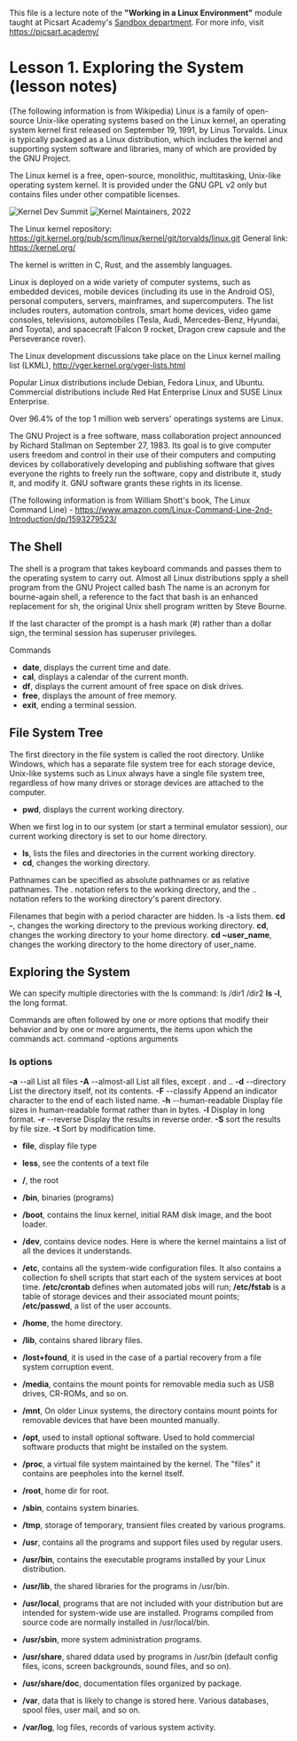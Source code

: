 This file is a lecture note of the **"Working in a Linux Environment"** module taught at Picsart Academy's [Sandbox department](https://picsart.academy/sandbox).
For more info, visit https://picsart.academy/

# Lesson 1. Exploring the System (lesson notes)
(The following information is from Wikipedia)
Linux is a family of open-source Unix-like operating systems based on the Linux kernel, an operating system kernel first released on September 19, 1991, by Linus Torvalds. Linux is typically packaged as a Linux distribution, which includes the kernel and supporting system software and libraries, many of which are provided by the GNU Project. 

The Linux kernel is a free, open-source, monolithic, multitasking, Unix-like operating system kernel. It is provided under the GNU GPL v2 only but contains files under other compatible licenses. 

![Kernel Dev Summit](https://sites.google.com/site/kernelsummit2012/_/rsrc/1326506421196/home/ks-prague-display.jpg)
![Kernel Maintainers, 2022](https://static.lwn.net/images/conf/2022/lpc/ms-group-sm.png)

The Linux kernel repository: https://git.kernel.org/pub/scm/linux/kernel/git/torvalds/linux.git
General link: https://kernel.org/

The kernel is written in C, Rust, and the assembly languages.

Linux is deployed on a wide variety of computer systems, such as embedded devices, mobile devices (including its use in the Android OS), personal computers, servers, mainframes, and supercomputers. The list includes routers, automation controls, smart home devices, video game consoles, televisions, automobiles (Tesla, Audi, Mercedes-Benz, Hyundai, and Toyota), and spacecraft (Falcon 9 rocket, Dragon crew capsule and the Perseverance rover). 

The Linux development discussions take place on the Linux kernel mailing list (LKML), http://vger.kernel.org/vger-lists.html 

Popular Linux distributions include Debian, Fedora Linux, and Ubuntu. Commercial distributions include Red Hat Enterprise Linux and SUSE Linux Enterprise. 

Over 96.4% of the top 1 million web servers' operatings systems are Linux.

The GNU Project is a free software, mass collaboration project announced by Richard Stallman on September 27, 1983. Its goal is to give computer users freedom and control in their use of their computers and computing devices by collaboratively developing and publishing software that gives everyone the rights to freely run the software, copy and distribute it, study it, and modify it. GNU software grants these rights in its license.

(The following information is from William Shott's book, The Linux Command Line) - https://www.amazon.com/Linux-Command-Line-2nd-Introduction/dp/1593279523/

## The Shell
The shell is a program that takes keyboard commands and passes them to the operating system to carry out. Almost all Linux distributions spply a shell program from the GNU Project called bash
The name is an acronym for bourne-again shell, a reference to the fact that bash is an enhanced replacement for sh, the original Unix shell program written by Steve Bourne.

If the last character of the prompt is a hash mark (#) rather than a dollar sign, the terminal session has superuser privileges. 

Commands
- **date**, displays the current time and date.
- **cal**, displays a calendar of the current month.
- **df**, displays the current amount of free space on disk drives.
- **free**, displays the amount of free memory.
- **exit**, ending a terminal session.

## File System Tree
The first directory in the file system is called the root directory. Unlike Windows, which has a separate file system tree for each storage device, Unix-like systems such as Linux always have a single file system tree, regardless of how many drives or storage devices are attached to the computer.

- **pwd**, displays the current working directory.

When we first log in to our system (or start a terminal emulator session), our current working directory is set to our home directory.

- **ls**, lists the files and directories in the current working directory.
- **cd**, changes the working directory.

Pathnames can be specified as absolute pathnames or as relative pathnames.
The . notation refers to the working directory, and the .. notation refers to the working directory's parent directory.

Filenames that begin with a period character are hidden. ls -a lists them. 
**cd -**, changes the working directory to the previous working directory.
**cd**, changes the working directory to your home directory.
**cd ~user_name**, changes the working directory to the home directory of user_name.

## Exploring the System
We can specify multiple directories with the ls command: ls /dir1 /dir2
**ls -l**, the long format.

Commands are often followed by one or more options that modify their behavior and by one or more arguments, the items upon which the commands act. 
command -options arguments

### ls options
**-a** --all List all files
**-A** --almost-all List all files, except . and ..
**-d** --directory List the directory itself, not its contents.
**-F** --classify Append an indicator character to the end of each listed name.
**-h** --human-readable Display file sizes in human-readable format rather than in bytes.
**-l** Display in long format.
**-r** --reverse Display the results in reverse order.
**-S** sort the results by file size.
**-t** Sort by modification time.

- **file**, display file type

- **less**, see the contents of a text file

- **/**, the root
- **/bin**, binaries (programs)
- **/boot**, contains the linux kernel, initial RAM disk image, and the boot loader. 
- **/dev**, contains device nodes. Here is where the kernel maintains a list of all the devices it understands.
- **/etc**, contains all the system-wide configuration files. It also contains a collection fo shell scripts that start each of the system services at boot time. **/etc/crontab** defines when automated jobs will run; **/etc/fstab** is a table of storage devices and their associated mount points; **/etc/passwd**, a list of the user accounts.
- **/home**, the home directory.
- **/lib**, contains shared library files.
- **/lost+found**, it is used in the case of a partial recovery from a file system corruption event. 
- **/media**, contains the mount points for removable media such as USB drives, CR-ROMs, and so on.
- **/mnt**, On older Linux systems, the directory contains mount points for removable devices that have been mounted manually.
- **/opt**, used to install optional software. Used to hold commercial software products that might be installed on the system.
- **/proc**, a virtual file system maintained by the kernel. The "files" it contains are peepholes into the kernel itself.
- **/root**, home dir for root.
- **/sbin**, contains system binaries. 
- **/tmp**, storage of temporary, transient files created by various programs.
- **/usr**, contains all the programs and support files used by regular users.
- **/usr/bin**, contains the executable programs installed by your Linux distribution. 
- **/usr/lib**, the shared libraries for the programs in /usr/bin.
- **/usr/local**, programs that are not included with your distribution but are intended for system-wide use are installed. Programs compiled from source code are normally installed in /usr/local/bin. 
- **/usr/sbin**, more system administration programs.
- **/usr/share**, shared ddata used by programs in /usr/bin (default config files, icons, screen backgrounds, sound files, and so on).
- **/usr/share/doc**, documentation files organized by package.
- **/var**, data that is likely to change is stored here. Various databases, spool files, user mail, and so on.
- **/var/log**, log files, records of various system activity. 

